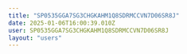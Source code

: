 ```yaml
---
title: "SP0535GGA7SG3CHGKAHM1Q8SDRMCCVN7D06SR8J"
date: 2025-01-06T16:00:39.010Z
user: SP0535GGA7SG3CHGKAHM1Q8SDRMCCVN7D06SR8J
layout: "users"
---
```

    